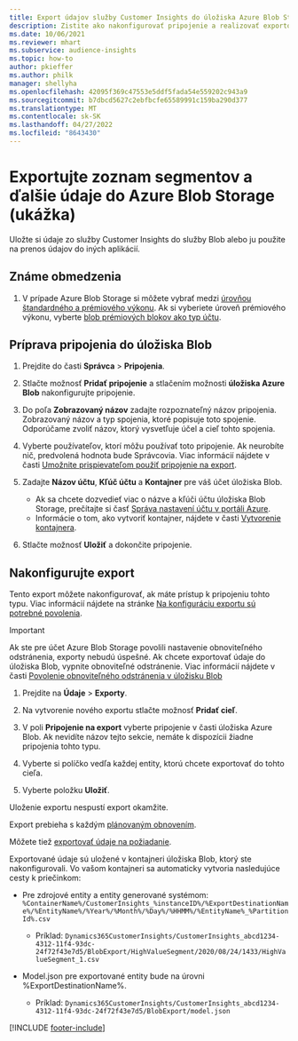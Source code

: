 ```yaml
---
title: Export údajov služby Customer Insights do úložiska Azure Blob Storage
description: Zistite ako nakonfigurovať pripojenie a realizovať exportovanie do úložiska Blob.
ms.date: 10/06/2021
ms.reviewer: mhart
ms.subservice: audience-insights
ms.topic: how-to
author: pkieffer
ms.author: philk
manager: shellyha
ms.openlocfilehash: 42095f369c47553e5ddf5fada54e559202c943a9
ms.sourcegitcommit: b7dbcd5627c2ebfbcfe65589991c159ba290d377
ms.translationtype: MT
ms.contentlocale: sk-SK
ms.lasthandoff: 04/27/2022
ms.locfileid: "8643430"
---
```

# <a name="export-segment-list-and-other-data-to-azure-blob-storage-preview"></a>Exportujte zoznam segmentov a ďalšie údaje do Azure Blob Storage (ukážka)

Uložte si údaje zo služby Customer Insights do služby Blob alebo ju použite na prenos údajov do iných aplikácií.

## <a name="known-limitations"></a>Známe obmedzenia

1. V prípade Azure Blob Storage si môžete vybrať medzi [úrovňou štandardného a prémiového výkonu](/azure/storage/blobs/storage-blob-performance-tiers). Ak si vyberiete úroveň prémiového výkonu, vyberte [blob prémiových blokov ako typ účtu](/azure/storage/common/storage-account-overview#types-of-storage-accounts).

## <a name="set-up-the-connection-to-blob-storage"></a>Príprava pripojenia do úložiska Blob

1. Prejdite do časti **Správca** > **Pripojenia**.

1. Stlačte možnosť **Pridať pripojenie** a stlačením možnosti **úložiska Azure Blob** nakonfigurujte pripojenie.

1. Do poľa **Zobrazovaný názov** zadajte rozpoznateľný názov pripojenia. Zobrazovaný názov a typ spojenia, ktoré popisuje toto spojenie. Odporúčame zvoliť názov, ktorý vysvetľuje účel a cieľ tohto spojenia.

1. Vyberte používateľov, ktorí môžu používať toto pripojenie. Ak neurobíte nič, predvolená hodnota bude Správcovia. Viac informácií nájdete v časti [Umožnite prispievateľom použiť pripojenie na export](connections.md#allow-contributors-to-use-a-connection-for-exports).

1. Zadajte **Názov účtu**, **Kľúč účtu** a **Kontajner** pre váš účet úložiska Blob.
    - Ak sa chcete dozvedieť viac o názve a kľúči účtu úložiska Blob Storage, prečítajte si časť [Správa nastavení účtu v portáli Azure](/azure/storage/common/storage-account-manage).
    - Informácie o tom, ako vytvoriť kontajner, nájdete v časti [Vytvorenie kontajnera](/azure/storage/blobs/storage-quickstart-blobs-portal#create-a-container).

1. Stlačte možnosť **Uložiť** a dokončite pripojenie. 

## <a name="configure-an-export"></a>Nakonfigurujte export

Tento export môžete nakonfigurovať, ak máte prístup k pripojeniu tohto typu. Viac informácií nájdete na stránke [Na konfiguráciu exportu sú potrebné povolenia](export-destinations.md#set-up-a-new-export).

> [!IMPORTANT]
> Ak ste pre účet Azure Blob Storage povolili nastavenie obnoviteľného odstránenia, exporty nebudú úspešné. Ak chcete exportovať údaje do úložiska Blob, vypnite obnoviteľné odstránenie. Viac informácií nájdete v časti [Povolenie obnoviteľného odstránenia v úložisku Blob](/azure/storage/blobs/soft-delete-blob-enable.md)

1. Prejdite na **Údaje** > **Exporty**.

1. Na vytvorenie nového exportu stlačte možnosť **Pridať cieľ**.

1. V poli **Pripojenie na export** vyberte pripojenie v časti úložiska Azure Blob. Ak nevidíte názov tejto sekcie, nemáte k dispozícii žiadne pripojenia tohto typu.

1. Vyberte si políčko vedľa každej entity, ktorú chcete exportovať do tohto cieľa.

1. Vyberte položku **Uložiť**.

Uloženie exportu nespustí export okamžite.

Export prebieha s každým [plánovaným obnovením](system.md#schedule-tab).     

Môžete tiež [exportovať údaje na požiadanie](export-destinations.md#run-exports-on-demand). 

Exportované údaje sú uložené v kontajneri úložiska Blob, ktorý ste nakonfigurovali. Vo vašom kontajneri sa automaticky vytvoria nasledujúce cesty k priečinkom:

- Pre zdrojové entity a entity generované systémom:  
  `%ContainerName%/CustomerInsights_%instanceID%/%ExportDestinationName%/%EntityName%/%Year%/%Month%/%Day%/%HHMM%/%EntityName%_%PartitionId%.csv`  
  - Príklad: `Dynamics365CustomerInsights/CustomerInsights_abcd1234-4312-11f4-93dc-24f72f43e7d5/BlobExport/HighValueSegment/2020/08/24/1433/HighValueSegment_1.csv`
 
- Model.json pre exportované entity bude na úrovni %ExportDestinationName%.  
  - Príklad: `Dynamics365CustomerInsights/CustomerInsights_abcd1234-4312-11f4-93dc-24f72f43e7d5/BlobExport/model.json`

[!INCLUDE [footer-include](includes/footer-banner.md)]
